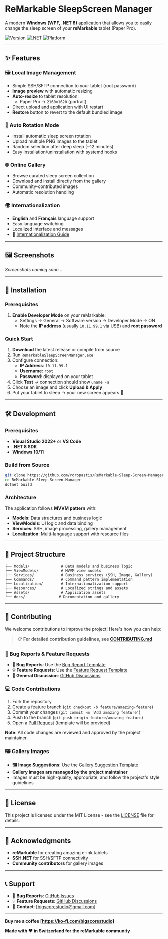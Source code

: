 # ReMarkable SleepScreen Manager

A modern **Windows (WPF, .NET 8)** application that allows you to easily change the sleep screen of your **reMarkable** tablet (Paper Pro).  

![Version](https://img.shields.io/badge/version-0.0.2-blue.svg)
![.NET](https://img.shields.io/badge/.NET-8.0-purple.svg)
![Platform](https://img.shields.io/badge/platform-Windows-lightgrey.svg)

---

## ✨ Features

### 🖼️ **Local Image Management**
- Simple SSH/SFTP connection to your tablet (root password)
- **Image preview** with automatic resizing
- **Auto-resize** to tablet resolution:
  - Paper Pro → `2160×1620` (portrait)
- Direct upload and application with UI restart
- **Restore** button to revert to the default bundled image

### 🔄 **Auto Rotation Mode**
- Install automatic sleep screen rotation
- Upload multiple PNG images to the tablet
- Random selection after deep sleep (~12 minutes)
- Easy installation/uninstallation with systemd hooks

### 🌐 **Online Gallery**
- Browse curated sleep screen collection
- Download and install directly from the gallery
- Community-contributed images
- Automatic resolution handling

### 🌍 **Internationalization**
- **English** and **Français** language support
- Easy language switching
- Localized interface and messages
- 📖 [Internationalization Guide](docs/INTERNATIONALIZATION.md)

---

## 🖼️ Screenshots

*Screenshots coming soon...*

---

## 🔧 Installation

### Prerequisites
1. **Enable Developer Mode** on your reMarkable:
   - Settings → General → Software version → Developer Mode → ON
   - Note the **IP address** (usually `10.11.99.1` via USB) and **root password**

### Quick Start
1. **Download** the latest release or compile from source
2. Run `RemarkableSleepScreenManager.exe`
3. Configure connection:
   - **IP Address**: `10.11.99.1`
   - **Username**: `root`
   - **Password**: displayed on your tablet
4. Click **Test** → connection should show `uname -a`
5. Choose an image and click **Upload & Apply**
6. Put your tablet to sleep → your new screen appears 🎉

---

## 🛠️ Development

### Prerequisites
- **Visual Studio 2022+** or **VS Code**
- **.NET 8 SDK**
- **Windows 10/11**

### Build from Source
```bash
git clone https://github.com/roropastis/ReMarkable-Sleep-Screen-Manager.git
cd ReMarkable-Sleep-Screen-Manager
dotnet build
```

### Architecture
The application follows **MVVM pattern** with:
- **Models**: Data structures and business logic
- **ViewModels**: UI logic and data binding
- **Services**: SSH, image processing, gallery management
- **Localization**: Multi-language support with resource files

---

## 📁 Project Structure

```
├── Models/              # Data models and business logic
├── ViewModels/          # MVVM view models
├── Services/            # Business services (SSH, Image, Gallery)
├── Commands/            # Command pattern implementation
├── Localization/        # Internationalization support
├── Resources/           # Localized strings and assets
├── Assets/              # Application assets
└── docs/               # Documentation and gallery
```

---

## 🤝 Contributing

We welcome contributions to improve the project! Here's how you can help:

> 📋 **For detailed contribution guidelines, see [CONTRIBUTING.md](CONTRIBUTING.md)**

### 🐛 **Bug Reports & Feature Requests**
- **🐛 Bug Reports**: Use the [Bug Report Template](https://github.com/roropastis/ReMarkable-Sleep-Screen-Manager/issues/new?template=bug_report.md)
- **💡 Feature Requests**: Use the [Feature Request Template](https://github.com/roropastis/ReMarkable-Sleep-Screen-Manager/issues/new?template=feature_request.md)
- **💬 General Discussion**: [GitHub Discussions](https://github.com/roropastis/ReMarkable-Sleep-Screen-Manager/discussions)

### 💻 **Code Contributions**
1. Fork the repository
2. Create a feature branch (`git checkout -b feature/amazing-feature`)
3. Commit your changes (`git commit -m 'Add amazing feature'`)
4. Push to the branch (`git push origin feature/amazing-feature`)
5. Open a [Pull Request](https://github.com/roropastis/ReMarkable-Sleep-Screen-Manager/compare) (template will be provided)

**Note**: All code changes are reviewed and approved by the project maintainer.

### 🖼️ **Gallery Images**
- **🖼️ Image Suggestions**: Use the [Gallery Suggestion Template](https://github.com/roropastis/ReMarkable-Sleep-Screen-Manager/issues/new?template=gallery_suggestion.md)
- **Gallery images are managed by the project maintainer**
- Images must be high-quality, appropriate, and follow the project's style guidelines

---

## 📄 License

This project is licensed under the MIT License - see the [LICENSE](LICENSE) file for details.

---

## 🙏 Acknowledgments

- **reMarkable** for creating amazing e-ink tablets
- **SSH.NET** for SSH/SFTP connectivity
- **Community contributors** for gallery images

---

## 📞 Support

- 🐛 **Bug Reports**: [GitHub Issues](https://github.com/roropastis/ReMarkable-Sleep-Screen-Manager/issues)
- 💡 **Feature Requests**: [GitHub Discussions](https://github.com/roropastis/ReMarkable-Sleep-Screen-Manager/discussions)
- 📧 **Contact**: [bigscorestudio@gmail.com]

---

**Buy me a coffee [https://ko-fi.com/bigscorestudio]**

**Made with ❤️ in Switzerland for the reMarkable community**
